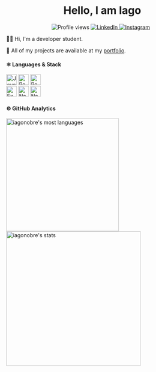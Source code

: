 <h1 align="center"><img src="https://raw.githubusercontent.com/kaueMarques/kaueMarques/master/hi.gif" width="8px">Hello, I am Iago</h1>

<p align="center">
 <img src="https://komarev.com/ghpvc/?username=iagonobre&color=6b3b8b&style=flat-square" alt="Profile views" />
 <a href="https://www.linkedin.com/in/iago-nobre-41b26b1b1/">
  <img alt="LinkedIn" src="https://img.shields.io/badge/-IagoNobre-6b3b8b?style=flat-square&logo=Linkedin&logoColor=white&link=https://www.linkedin.com/in/iago-nobre-41b26b1b1/"/>
 </a>
 <a href="https://www.instagram.com/iagonobre.dev/">
  <img alt="Instagram" src="https://img.shields.io/badge/-@iagonobre.dev-6b3b8b?style=flat-square&logo=Instagram&logoColor=white&link=https://www.instagram.com/iagonobre.dev/" />
 </a>
</p>


👨‍💻 Hi, I'm a developer student.
  
🚀 All of my projects are available at my [portfolio](https://www.instagram.com/iagonobre.dev/).
</b></h4>


<div align="left">  
<h4><b>⚛️ Languages & Stack</b></h4>
<img height="28" src="https://img.shields.io/badge/javascript-6b3b8b.svg?style=for-the-badge&logo=javascript&logoColor=%23F7DF1E" alt="JavaScript">
<img height="28" src="https://img.shields.io/badge/react-6b3b8b.svg?style=for-the-badge&logo=react&logoColor=%2361DAFB" alt="ReactJS">
<img height="28" src="https://img.shields.io/badge/react_native-6b3b8b.svg?style=for-the-badge&logo=react&logoColor=%2361DAFB" alt="React Native">
 
<br>
 
<img height="28" src="https://img.shields.io/badge/expo-6b3b8b?style=for-the-badge&logo=expo&logoColor=#D04A37" alt="Expo">
<img height="28" src="https://img.shields.io/badge/node.js-6b3b8b?style=for-the-badge&logo=node.js&logoColor=white" alt="NodeJS">
<img height="28" src="https://img.shields.io/badge/Next-6b3b8b?style=for-the-badge&logo=next.js&logoColor=white" alt="NextJS">
  
<br>

<h4><b>⚙️ GitHub Analytics</b></h4>
  
<p align="left">
<img width="300em" src="https://github-readme-stats.vercel.app/api/top-langs/?username=iagonobre&layout=compact&theme=jolly" alt="iagonobre's most languages"/>
<img width="358em" src="https://github-readme-stats.vercel.app/api?username=iagonobre&show_icons=true&theme=jolly" alt="iagonobre's stats"/>
</p>

<br><br>
